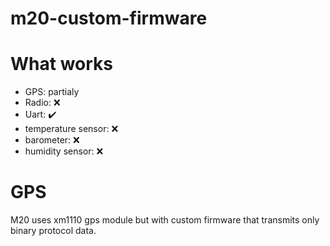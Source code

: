 # m20-custom-firmware

# What works
- GPS: partialy
- Radio: :x:
- Uart: :heavy_check_mark:
- temperature sensor: :x:
- barometer: :x:
- humidity sensor: :x:

# GPS
M20 uses xm1110 gps module but with custom firmware that transmits only binary protocol data.
